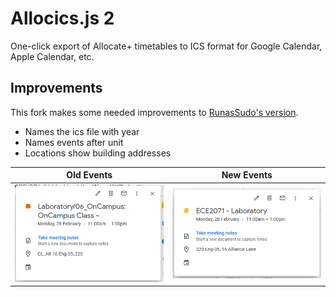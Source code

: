 # Allocics.js 2
One-click export of Allocate+ timetables to ICS format for Google Calendar, Apple Calendar, etc.
## Improvements
This fork makes some needed improvements to [RunasSudo's version](https://github.com/RunasSudo/allocics.js).
- Names the ics file with year
- Names events after unit
- Locations show building addresses

Old Events | New Events
--- | ---
![](/assets/eventOld.PNG) | ![](/assets/eventNew.PNG)